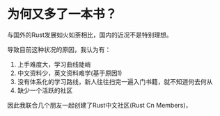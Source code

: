 # 为何又多了一本书？

与国外的Rust发展如火如荼相比，国内的近况不是特别理想。

导致目前这种状况的原因，我认为有：
1. 上手难度大，学习曲线陡峭
2. 中文资料少，英文资料难学(基于原因1)
3. 没有体系化的学习路线，新人往往扫完一遍入门书籍，就不知道何去何从
4. 缺少一个活跃的社区

因此我联合几个朋友一起创建了Rust中文社区(Rust Cn Members)，